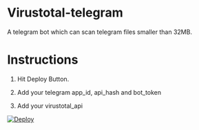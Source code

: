 # Virustotal-telegram
A telegram bot which can scan telegram files smaller than 32MB.

# Instructions

  1. Hit Deploy Button.
  
  2. Add your telegram app_id, api_hash and bot_token
  
  3. Add your virustotal_api

[![Deploy](https://www.herokucdn.com/deploy/button.svg)](https://heroku.com/deploy?template=https://github.com/Hirusha-H/Virustotal-telegram)
